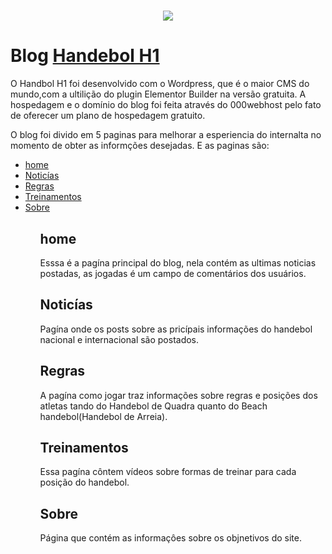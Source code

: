 <h1 align ="center">
	<img src =https://user-images.githubusercontent.com/62607775/80497166-77db6280-8940-11ea-95cd-6229c127f442.png >
</h1>
<h1>Blog <a href = https://handbolh1.000webhostapp.com/> Handebol H1 </a></h1>
<p>O Handbol H1 foi desenvolvido com o Wordpress, que é o maior CMS do mundo,com a ultilição do plugin Elementor Builder na versão gratuita. A hospedagem e o domínio do blog foi feita através do 000webhost pelo fato de oferecer um plano de hospedagem gratuito.</p>
<p>O blog foi divido em 5 paginas para melhorar a esperiencia do internalta no momento de obter as informções desejadas. E as paginas são:</p>
<ul>
	<li><a href ="#home">home</a></li>
	<li><a href ="#Noticías">Noticías</a></li>
	<li><a href ="#Regras">Regras</a></li>
	<li><a href ="#Treinamentos">Treinamentos</a></li>
	<li><a href ="#Sobre">Sobre</a></li>	
<ul>
<h2>home<a name="home"></a></h2> 
<p>Esssa é a pagína principal do blog, nela contém as ultimas noticias postadas, as jogadas é um campo de comentários dos usuários.</p>

<h2>Noticías<a name="Noticías"></a></h2>
<p>Pagína onde os posts sobre as pricípais informações do handebol nacional e internacional são postados.</p>

<h2>Regras<a name="Regras"></a></h2>
<p>A pagína como jogar traz informações sobre regras e posições dos atletas tando do Handebol de Quadra quanto do Beach handebol(Handebol de Arreia).</p>

<h2>Treinamentos<a name="Treinamentos"></a></h2>
<p>Essa pagína côntem vídeos sobre formas de treinar para cada posição do handebol.</p>

<h2>Sobre<a name="Sobre"></a></h2>
<p>Página que contém as informaçôes sobre os objnetivos do site.</p>